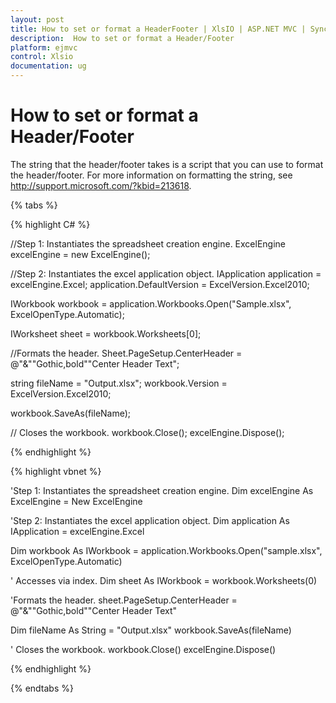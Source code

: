 ```yaml
---
layout: post
title: How to set or format a HeaderFooter | XlsIO | ASP.NET MVC | Syncfusion
description:  How to set or format a Header/Footer
platform: ejmvc
control: Xlsio
documentation: ug
---
```


# How to set or format a Header/Footer

The string that the header/footer takes is a script that you can use to format the header/footer. For more information on formatting the string, see <http://support.microsoft.com/?kbid=213618>.

{% tabs %}
 
{% highlight C# %}

//Step 1: Instantiates the spreadsheet creation engine.
ExcelEngine excelEngine = new ExcelEngine();

//Step 2: Instantiates the excel application object.
IApplication application = excelEngine.Excel;
application.DefaultVersion = ExcelVersion.Excel2010;
 
IWorkbook workbook = application.Workbooks.Open("Sample.xlsx", ExcelOpenType.Automatic);
 
IWorksheet sheet = workbook.Worksheets[0];
 
//Formats the header.
Sheet.PageSetup.CenterHeader = @"&""Gothic,bold""Center Header Text";  
 
string fileName = "Output.xlsx";
workbook.Version = ExcelVersion.Excel2010;
 
workbook.SaveAs(fileName);
 
// Closes the workbook.
workbook.Close();
excelEngine.Dispose();    

{% endhighlight %}    


{% highlight vbnet %}
   
'Step 1: Instantiates the spreadsheet creation engine.
Dim excelEngine As ExcelEngine = New ExcelEngine
 
'Step 2: Instantiates the excel application object.
Dim application As IApplication = excelEngine.Excel
 
Dim workbook As IWorkbook = application.Workbooks.Open("sample.xlsx", ExcelOpenType.Automatic)
 
' Accesses via index.
Dim sheet As IWorkbook = workbook.Worksheets(0)
 
'Formats the header.
sheet.PageSetup.CenterHeader = @"&""Gothic,bold""Center Header Text"
 
Dim fileName As String = "Output.xlsx"
workbook.SaveAs(fileName)
 
' Closes the workbook.
workbook.Close()
excelEngine.Dispose()

{% endhighlight %}

{% endtabs %}